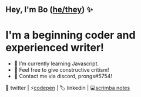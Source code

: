 <h2>Hey, I'm Bo (<a href="https://pronouny.xyx/u/baoilk">he/they</a>) ✨</h2>

<h1>I'm a beginning coder and experienced writer!</h1>

- 🌱 I’m currently learning Javascript.
- 💬 Feel free to give constructive critism!
- 🌙 Contact me via discord, prongs#5754!

<p>🍃 twitter | ⚡<a href="https://codepen.io/baoilk">codepen</a> | 🏷️ linkedin | 💻<a href="https://gist.github.com/baoilk/5dcafcdbbefc0530815a65a809367ef5">scrimba notes</a>



<!---
baoilk/baoilk is a ✨ special ✨ repository because its `README.md` (this file) appears on your GitHub profile.
You can click the Preview link to take a look at your changes.
--->
